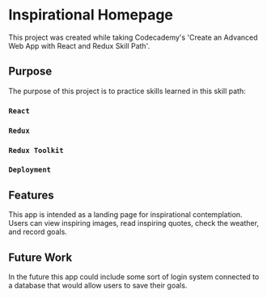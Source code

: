 # Inspirational Homepage

This project was created while taking Codecademy's 'Create an Advanced Web App with React and Redux Skill Path'.

## Purpose

The purpose of this project is to practice skills learned in this skill path:

### `React`
### `Redux`
### `Redux Toolkit`
### `Deployment`

## Features

This app is intended as a landing page for inspirational contemplation. Users can view inspiring images, read inspiring quotes, check the weather, and record goals.

## Future Work

In the future this app could include some sort of login system connected to a database that would allow users to save their goals.
